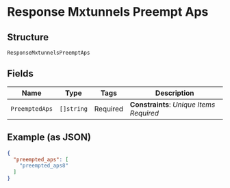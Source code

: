 
# Response Mxtunnels Preempt Aps

## Structure

`ResponseMxtunnelsPreemptAps`

## Fields

| Name | Type | Tags | Description |
|  --- | --- | --- | --- |
| `PreemptedAps` | `[]string` | Required | **Constraints**: *Unique Items Required* |

## Example (as JSON)

```json
{
  "preempted_aps": [
    "preempted_aps8"
  ]
}
```

